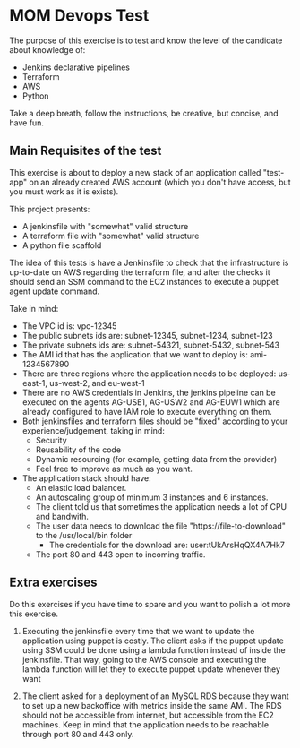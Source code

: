 # MOM Devops Test

The purpose of this exercise is to test and know the level of the candidate about knowledge of:
- Jenkins declarative pipelines
- Terraform
- AWS
- Python

Take a deep breath, follow the instructions, be creative, but concise, and have fun.

## Main Requisites of the test

This exercise is about to deploy a new stack of an application called "test-app" on an already created AWS account (which you don't have access, but you must work as it is exists).

This project presents:

- A jenkinsfile with "somewhat" valid structure
- A terraform file with "somewhat" valid structure
- A python file scaffold 

The idea of this tests is have a Jenkinsfile to check that the infrastructure is up-to-date on AWS regarding the terraform file, and after the checks it should send an SSM command to the EC2 instances to execute a puppet agent update command.

Take in mind:

- The VPC id is: vpc-12345
- The public subnets ids are: subnet-12345, subnet-1234, subnet-123
- The private subnets ids are: subnet-54321, subnet-5432, subnet-543
- The AMI id that has the application that we want to deploy is: ami-1234567890
- There are three regions where the application needs to be deployed: us-east-1, us-west-2, and eu-west-1
- There are no AWS credentials in Jenkins, the jenkins pipeline can be executed on the agents AG-USE1, AG-USW2 and AG-EUW1 which are already configured to have IAM role to execute everything on them.  
- Both jenkinsfiles and terraform files should be "fixed" according to your experience/judgement, taking in mind:
    - Security
    - Reusability of the code
    - Dynamic resourcing (for example, getting data from the provider)
    - Feel free to improve as much as you want.
- The application stack should have:
    - An elastic load balancer.
    - An autoscaling group of minimum 3 instances and 6 instances.
    - The client told us that sometimes the application needs a lot of CPU and bandwith.
    - The user data needs to download the file "https://file-to-download" to the /usr/local/bin folder
        - The credentials for the download are: user:tUkArsHqQX4A7Hk7
    - The port 80 and 443 open to incoming traffic.

## Extra exercises

Do this exercises if you have time to spare and you want to polish a lot more this exercise.

1) Executing the jenkinsfile every time that we want to update the application using puppet is costly. The client asks if the puppet update using SSM could be done using a lambda function instead of inside the jenkinsfile. That way, going to the AWS console and executing the lambda function will let they to execute puppet update whenever they want

2) The client asked for a deployment of an MySQL RDS because they want to set up a new backoffice with metrics inside the same AMI. The RDS should not be accessible from internet, but accessible from the EC2 machines. Keep in mind that the application needs to be reachable through port 80 and 443 only.